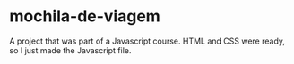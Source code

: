 # mochila-de-viagem

A project that was part of a Javascript course. HTML and CSS were ready, so I just made the Javascript file.
